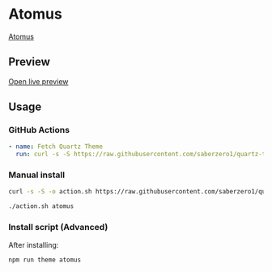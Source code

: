 # Atomus

[Atomus](https://github.com/PedroHenrique17)

## Preview

[Open live preview](https://quartz-themes.github.io/atomus/)

## Usage

### GitHub Actions

```yaml
- name: Fetch Quartz Theme
  run: curl -s -S https://raw.githubusercontent.com/saberzero1/quartz-themes/master/action.sh | bash -s -- atomus
```

### Manual install

```bash
curl -s -S -o action.sh https://raw.githubusercontent.com/saberzero1/quartz-themes/master/action.sh

./action.sh atomus
```

### Install script (Advanced)

After installing:

```bash
npm run theme atomus
```

